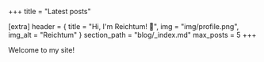 +++
title = "Latest posts"

[extra]
header = { title = "Hi, I'm Reichtum! 👋", img = "img/profile.png", img_alt = "Reichtum" }
section_path = "blog/_index.md"
max_posts = 5
+++

Welcome to my site!
